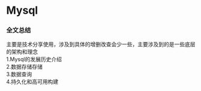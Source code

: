 # Mysql
### 全文总结
主要是技术分享使用，涉及到具体的增删改查会少一些，主要涉及到的是一些底层的架构和理念  
1.Mysql的发展历史介绍  
2.数据存储存储  
3.数据查询  
4.持久化和高可用构建  
